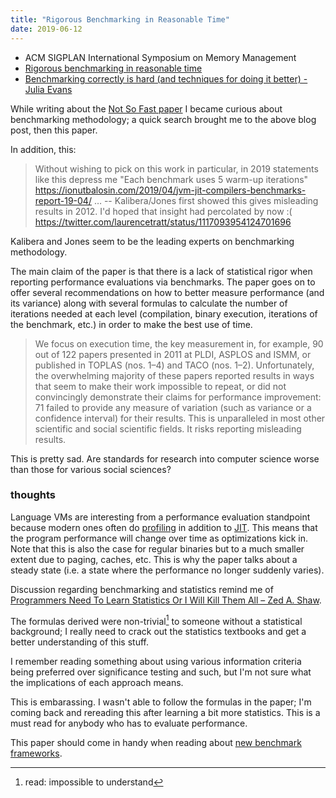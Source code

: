 ```yaml
---
title: "Rigorous Benchmarking in Reasonable Time"
date: 2019-06-12
---
```


- ACM SIGPLAN International Symposium on Memory Management
- [Rigorous benchmarking in reasonable time](https://dl.acm.org/citation.cfm?id=2464160)
- [Benchmarking correctly is hard (and techniques for doing it better) - Julia Evans](https://jvns.ca/blog/2016/07/23/rigorous-benchmarking-in-reasonable-time/)

While writing about the [Not So Fast paper](./2019-06-11-not-so-fast.html) I
became curious about benchmarking methodology; a quick search brought me to the
above blog post, then this paper.

In addition, this:

> Without wishing to pick on this work in particular, in 2019 statements like
> this depress me "Each benchmark uses 5 warm-up iterations"
> <https://ionutbalosin.com/2019/04/jvm-jit-compilers-benchmarks-report-19-04/> …
> -- Kalibera/Jones first showed this gives misleading results in 2012. I'd
> hoped that insight had percolated by now :(  
<https://twitter.com/laurencetratt/status/1117093954124701696>

Kalibera and Jones seem to be the leading experts on benchmarking methodology.

The main claim of the paper is that there is a lack of statistical rigor when
reporting performance evaluations via benchmarks. The paper goes on to offer
several recommendations on how to better measure performance (and its variance)
along with several formulas to calculate the number of iterations needed at each
level (compilation, binary execution, iterations of the benchmark, etc.) in
order to make the best use of time.

> We focus on execution time, the key measurement in, for example, 90 out of 122
> papers presented in 2011 at PLDI, ASPLOS and ISMM, or published in TOPLAS
> (nos. 1–4) and TACO (nos. 1–2). Unfortunately, the overwhelming majority of
> these papers reported results in ways that seem to make their work impossible
> to repeat, or did not convincingly demonstrate their claims for performance
> improvement: 71 failed to provide any measure of variation (such as variance
> or a confidence interval) for their results. This is unparalleled in most
> other scientific and social scientific fields. It risks reporting misleading
> results.

This is pretty sad. Are standards for research into computer science
worse than those for various social sciences?

### thoughts

Language VMs are interesting from a performance evaluation standpoint because
modern ones often do
[profiling](https://source.android.com/devices/tech/dalvik/jit-compiler) in
addition to [JIT](https://en.wikipedia.org/wiki/Tracing_just-in-time_compilation).
This means that the program performance will change over time as optimizations
kick in. Note that this is also the case for regular binaries but to a much
smaller extent due to paging, caches, etc. This is why the paper talks about
a steady state (i.e. a state where the performance no longer suddenly varies).

Discussion regarding benchmarking and statistics remind me of
[Programmers Need To Learn Statistics Or I Will Kill Them All – Zed A. Shaw](https://zedshaw.com/archive/programmers-need-to-learn-statistics-or-i-will-kill-them-all/).

The formulas derived were non-trivial[^non-trivial] to someone without a statistical
background; I really need to crack out the statistics textbooks and get a better
understanding of this stuff.

[^non-trivial]: read: impossible to understand

I remember reading something about using various information criteria being
preferred over significance testing and such, but I'm not sure what the
implications of each approach means.

This is embarassing. I wasn't able to follow the formulas in the paper; I'm
coming back and rereading this after learning a bit more statistics. This is a
must read for anybody who has to evaluate performance.

This paper should come in handy when reading about
[new benchmark frameworks](https://renaissance.dev/resources/docs/renaissance-suite.pdf).
